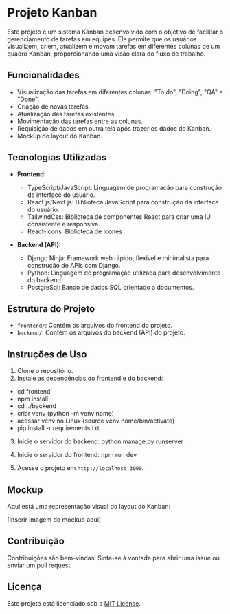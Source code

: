 # Projeto Kanban

Este projeto é um sistema Kanban desenvolvido com o objetivo de facilitar o gerenciamento de tarefas em equipes. Ele permite que os usuários visualizem, criem, atualizem e movam tarefas em diferentes colunas de um quadro Kanban, proporcionando uma visão clara do fluxo de trabalho.

## Funcionalidades

- Visualização das tarefas em diferentes colunas: "To do", "Doing", "QA" e "Done".
- Criação de novas tarefas.
- Atualização das tarefas existentes.
- Movimentação das tarefas entre as colunas.
- Requisição de dados em outra tela após trazer os dados do Kanban.
- Mockup do layout do Kanban.

## Tecnologias Utilizadas

- **Frontend:**
  - TypeScript/JavaScript: Linguagem de programação para construção da interface do usuário.
  - React.js/Next.js: Biblioteca JavaScript para construção da interface do usuário.
  - TailwindCss: Biblioteca de componentes React para criar uma IU consistente e responsiva.
  - React-icons: Biblioteca de icones

- **Backend (API):**
  - Django Ninja: Framework web rápido, flexível e minimalista para construção de APIs com Django.
  - Python: Linguagem de programação utilizada para desenvolvimento do backend.
  - PostgreSql: Banco de dados SQL orientado a documentos.

## Estrutura do Projeto

- `frontend/`: Contém os arquivos do frontend do projeto.
- `backend/`: Contém os arquivos do backend (API) do projeto.

## Instruções de Uso

1. Clone o repositório.
2. Instale as dependências do frontend e do backend:
 - cd frontend
 - npm install
 - cd ../backend
 - criar venv (python -m venv nome)
 - acessar venv no Linux (source venv nome/bin/activate)
 - pip install -r requirements.txt

3. Inicie o servidor do backend:
python manage.py runserver

4. Inicie o servidor do frontend: npm run dev

5. Acesse o projeto em `http://localhost:3000`.

## Mockup

Aqui está uma representação visual do layout do Kanban:

[Inserir imagem do mockup aqui]

## Contribuição

Contribuições são bem-vindas! Sinta-se à vontade para abrir uma issue ou enviar um pull request.

## Licença

Este projeto está licenciado sob a [MIT License](LICENSE).

